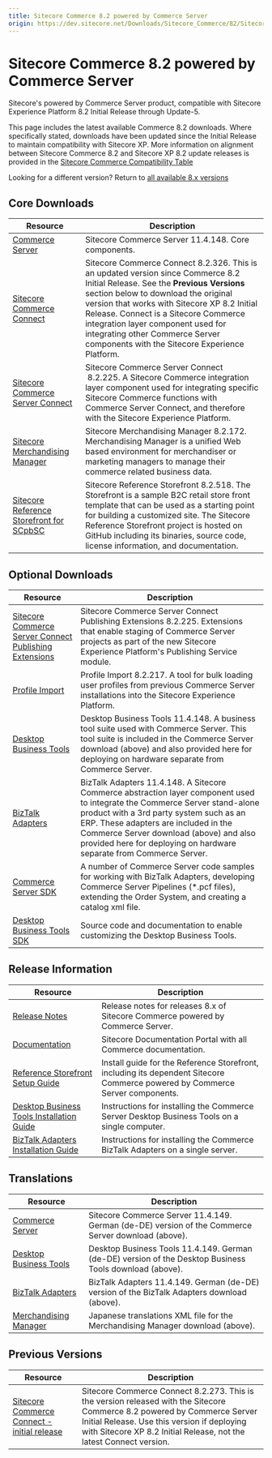 ```yaml
---
title: Sitecore Commerce 8.2 powered by Commerce Server
origin: https://dev.sitecore.net/Downloads/Sitecore_Commerce/82/Sitecore_Commerce_82_powered_by_Commerce_Server.aspx
---
```


# Sitecore Commerce 8.2 powered by Commerce Server

Sitecore's powered by Commerce Server product, compatible with Sitecore Experience Platform 8.2 Initial Release through Update-5.

This page includes the latest available Commerce 8.2 downloads. Where specifically stated, downloads have been updated since the Initial Release to maintain compatibility with Sitecore XP. More information on alignment between Sitecore Commerce 8.2 and Sitecore XP 8.2 update releases is provided in the [Sitecore Commerce Compatibility Table](https://kb.sitecore.net/articles/316437)

Looking for a different version? Return to [all available 8.x versions](/Downloads/Sitecore_Commerce)

## Core Downloads

 | Resource | Description |
 | --- | --- |
 | [Commerce Server](https://sitecoredev.azureedge.net/~/media/ADA28495C4964650AA657A6448F2E330.ashx?date=20170210T133841) | Sitecore Commerce Server 11.4.148. Core components. |
 | [Sitecore Commerce Connect](https://sitecoredev.azureedge.net/~/media/DA52C4B00C7F46828CD4B63C75B86DCF.ashx?date=20170210T133918) | Sitecore Commerce Connect 8.2.326. This is an updated version since Commerce 8.2 Initial Release. See the **Previous Versions** section below to download the original version that works with Sitecore XP 8.2 Initial Release. Connect is a Sitecore Commerce integration layer component used for integrating other Commerce Server components with the Sitecore Experience Platform. |
 | [Sitecore Commerce Server Connect](https://sitecoredev.azureedge.net/~/media/899DBDF59E50421DBC310C0E2F7BE7EF.ashx?date=20170210T133842) | Sitecore Commerce Server Connect  8.2.225. A Sitecore Commerce integration layer component used for integrating specific Sitecore Commerce functions with Commerce Server Connect, and therefore with the Sitecore Experience Platform. |
 | [Sitecore Merchandising Manager](https://sitecoredev.azureedge.net/~/media/478CA3BC0FAD471AA88D0E9CF99A3A40.ashx?date=20170210T133842) | Sitecore Merchandising Manager 8.2.172. Merchandising Manager is a unified Web based environment for merchandiser or marketing managers to manage their commerce related business data. |
 | [Sitecore Reference Storefront for SCpbSC](https://github.com/Sitecore/Reference-Storefront/releases) | Sitecore Reference Storefront 8.2.518. The Storefront is a sample B2C retail store front template that can be used as a starting point for building a customized site. The Sitecore Reference Storefront project is hosted on GitHub including its binaries, source code, license information, and documentation. |

## Optional Downloads

 | Resource | Description |
 | --- | --- |
 | [Sitecore Commerce Server Connect Publishing Extensions](https://sitecoredev.azureedge.net/~/media/BC9990A2D2B444F6915967762D08CDD0.ashx?date=20170210T133842) | Sitecore Commerce Server Connect Publishing Extensions 8.2.225. Extensions that enable staging of Commerce Server projects as part of the new Sitecore Experience Platform's Publishing Service module. |
 | [Profile Import](https://sitecoredev.azureedge.net/~/media/ED443703B3324228BD2D30FCCD00BE07.ashx?date=20170210T133842) | Profile Import 8.2.217. A tool for bulk loading user profiles from previous Commerce Server installations into the Sitecore Experience Platform. |
 | [Desktop Business Tools](https://sitecoredev.azureedge.net/~/media/0615ADC5C61B432A973661956CAE6145.ashx?date=20170210T133842) | Desktop Business Tools 11.4.148. A business tool suite used with Commerce Server. This tool suite is included in the Commerce Server download (above) and also provided here for deploying on hardware separate from Commerce Server. |
 | [BizTalk Adapters](https://sitecoredev.azureedge.net/~/media/7CD0BFB8AF7C4AE8B06D923C6DF0C218.ashx?date=20170210T133842) | BizTalk Adapters 11.4.148. A Sitecore Commerce abstraction layer component used to integrate the Commerce Server stand-alone product with a 3rd party system such as an ERP. These adapters are included in the Commerce Server download (above) and also provided here for deploying on hardware separate from Commerce Server. |
 | [Commerce Server SDK](https://marketplace.sitecore.net/Modules/C/Commerce_Server_SDK) | A number of Commerce Server code samples for working with BizTalk Adapters, developing Commerce Server Pipelines (*.pcf files), extending the Order System, and creating a catalog xml file. |
 | [Desktop Business Tools SDK](https://marketplace.sitecore.net/Modules/C/Commerce_Server_Desktop_Business_Tools_SDK) | Source code and documentation to enable customizing the Desktop Business Tools. |

## Release Information

 | Resource | Description |
 | --- | --- |
 | [Release Notes](http://commercesdn.sitecore.net/SCpbCS82/releasenotes/en-us/index.html) | Release notes for releases 8.x of Sitecore Commerce powered by Commerce Server. |
 | [Documentation](https://doc.sitecore.com) | Sitecore Documentation Portal with all Commerce documentation. |
 | [Reference Storefront Setup Guide](http://commercesdn.sitecore.net/SCpbCS82/SCpbCSRefSfGuide/en-us/index.html) | Install guide for the Reference Storefront, including its dependent Sitecore Commerce powered by Commerce Server components. |
 | [Desktop Business Tools Installation Guide](http://commercesdn.sitecore.net/SCpbCS82/SitecoreCommerceDesktopBusinessToolsInstallationGuide/en-us/index_frames.html) | Instructions for installing the Commerce Server Desktop Business Tools on a single computer. |
 | [BizTalk Adapters Installation Guide](http://commercesdn.sitecore.net/SCpbCS82/SitecoreCommerceBizTalkAdaptersInstallationGuide/en-us/index_frames.html) | Instructions for installing the Commerce BizTalk Adapters on a single server. |

## Translations

 | Resource | Description |
 | --- | --- |
 | [Commerce Server](https://sitecoredev.azureedge.net/~/media/B9463CB2FC62419FB1F31C6EA90ADFAA.ashx?date=20170210T133842) | Sitecore Commerce Server 11.4.149. German (de-DE) version of the Commerce Server download (above). |
 | [Desktop Business Tools](https://sitecoredev.azureedge.net/~/media/09A820FD2FDC477CBC08EFB871B210FE.ashx?date=20170210T133842) | Desktop Business Tools 11.4.149. German (de-DE) version of the Desktop Business Tools download (above). |
 | [BizTalk Adapters](https://sitecoredev.azureedge.net/~/media/C441F762EB0145DD97F21DC8DC55DA09.ashx?date=20170210T133842) | BizTalk Adapters 11.4.149. German (de-DE) version of the BizTalk Adapters download (above). |
 | [Merchandising Manager](https://sitecoredev.azureedge.net/~/media/31C6D6EF58BD4B47AC6933225D44BD83.ashx?date=20170210T133842) | Japanese translations XML file for the Merchandising Manager download (above). |

## Previous Versions

 | Resource | Description |
 | --- | --- |
 | [Sitecore Commerce Connect - initial release](https://sitecoredev.azureedge.net#) | Sitecore Commerce Connect 8.2.273. This is the version released with the Sitecore Commerce 8.2 powered by Commerce Server Initial Release. Use this version if deploying with Sitecore XP 8.2 Initial Release, not the latest Connect version. |